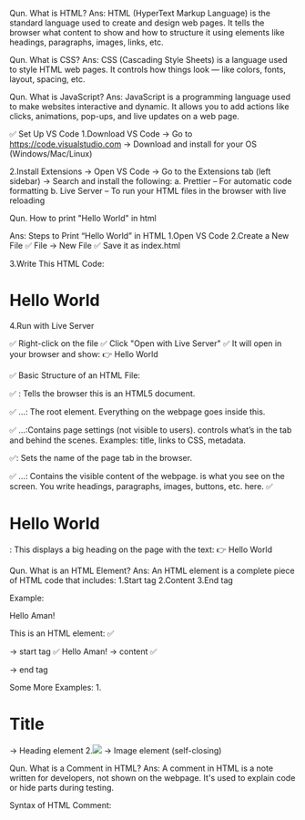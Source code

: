 Qun. What is HTML?
Ans: HTML (HyperText Markup Language) is the standard language used to create and design web pages.
It tells the browser what content to show and how to structure it using elements like headings, paragraphs, images, links, etc.

Qun. What is CSS?
Ans: CSS (Cascading Style Sheets) is a language used to style HTML web pages.
It controls how things look — like colors, fonts, layout, spacing, etc.

Qun. What is JavaScript?
Ans: JavaScript is a programming language used to make websites interactive and dynamic.
It allows you to add actions like clicks, animations, pop-ups, and live updates on a web page.

✅ Set Up VS Code
1.Download VS Code
-> Go to https://code.visualstudio.com
-> Download and install for your OS (Windows/Mac/Linux)

2.Install Extensions
-> Open VS Code
-> Go to the Extensions tab (left sidebar)
-> Search and install the following:
   a. Prettier – For automatic code formatting
   b. Live Server – To run your HTML files in the browser with live reloading

Qun. How to print "Hello World" in html

Ans: Steps to Print “Hello World” in HTML
1.Open VS Code
2.Create a New File
✅ File → New File
✅ Save it as index.html

3.Write This HTML Code:

<!DOCTYPE html>
<html>
<head>
  <title>Hello Page</title>
</head>
<body>
  <h1>Hello World</h1>
</body>
</html>

4.Run with Live Server

✅ Right-click on the file
✅ Click "Open with Live Server"
✅ It will open in your browser and show:
👉 Hello World

✅ Basic Structure of an HTML File:

✅ <!DOCTYPE html>: Tells the browser this is an HTML5 document.

✅ <html>...</html>: The root element. Everything on the webpage goes inside this.

✅ <head>...</head>:Contains page settings (not visible to users).<head> controls what’s in the tab and behind the scenes.
   Examples: title, links to CSS, metadata.

✅<title>Page Title</title>: Sets the name of the page tab in the browser.

✅ <body>...</body>: Contains the visible content of the webpage.<body> is what you see on the screen.
You write headings, paragraphs, images, buttons, etc. here.
✅ <h1>Hello World</h1>: This displays a big heading on the page with the text:
👉 Hello World

Qun. What is an HTML Element?
Ans: An HTML element is a complete piece of HTML code that includes:
1.Start tag
2.Content
3.End tag

 Example:
<p>Hello Aman!</p>
This is an HTML element:
✅ <p> → start tag
✅ Hello Aman! → content
✅ </p> → end tag

Some More Examples:
1.<h1>Title</h1> → Heading element
2.<img src="image.jpg" /> → Image element (self-closing)

Qun. What is a Comment in HTML?
Ans: A comment in HTML is a note written for developers, not shown on the webpage.
It's used to explain code or hide parts during testing.

Syntax of HTML Comment:
<!-- This is a comment -->